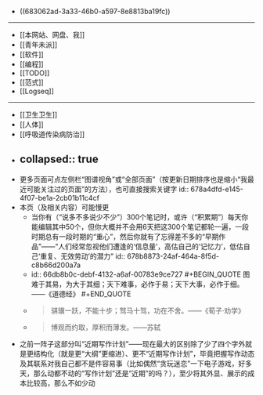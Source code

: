 - ((683062ad-3a33-46b0-a597-8e8813ba19fc))
- ---
- [[本网站、网盘、我]]
- [[青年未派]]
- [[软件]]
- [[编程]]
- [[TODO]]
- [[范式]]
- [[Logseq]]
- ---
- [[卫生卫生]]
- [[人体]]
- [[呼吸道传染病防治]]
- collapsed:: true
  ---
- 更多页面可点左侧栏“图谱视角”或“全部页面”（按更新日期排序也是缩小“我最近可能关注过的页面”的方法），也可直接搜索关键字
  id:: 678a4dfd-e145-4f07-be1a-2cb01b11c4cf
- 本页（及相关内容）可能慢更
	- 当你有（“说多不多说少不少”）300个笔记时，或许（“积累期”）每天你能编辑其中50个，但你大概并不会用6天把这300个笔记都轮一遍，一段时期总有一段时期的“重心”，然后你就有了忘得差不多的“早期作品”——“人们经常忽视他们遭逢的‘信息量’，高估自己的‘记忆力’，低估自己‘重复、无效劳动’的潜力”
	  id:: 678b8873-24af-464a-8f5d-c8b66d200a7a
	- id:: 66db8b0c-debf-4132-a6af-00783e9ce727
	  #+BEGIN_QUOTE
	  图难于其易，为大于其细；天下难事，必作于易；天下大事，必作于细。——《道德经》
	  #+END_QUOTE
	- >骐骥一跃，不能十步；驽马十驾，功在不舍。——《荀子·劝学》
	- >博观而约取，厚积而薄发。——苏轼
- 之前一阵子这部分叫“近期写作计划”——现在最大的区别除了少了四个字外就是更结构化（就是更“大纲”更缩进）、更不“近期写作计划”，毕竟把握写作动态及其联系对我自己都不是件容易事（比如偶然“贪玩迷恋”一下电子游戏，好多天，那么动都不动的“写作计划”还是“近期”的吗？），至少将其外显、展示的成本比较高，那么不如少动